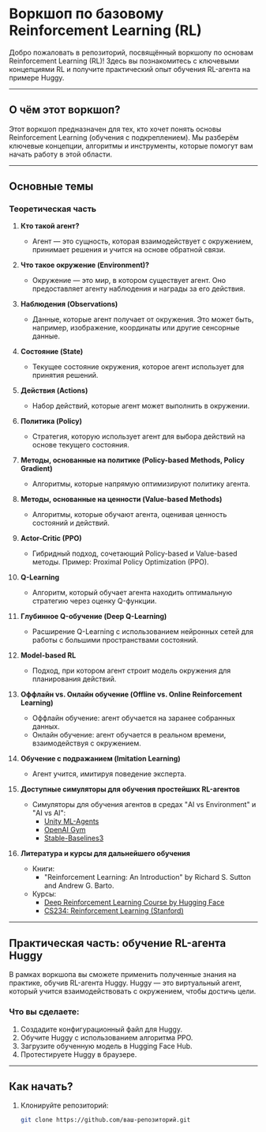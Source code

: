 # Воркшоп по базовому Reinforcement Learning (RL)

Добро пожаловать в репозиторий, посвящённый воркшопу по основам Reinforcement Learning (RL)! Здесь вы познакомитесь с ключевыми концепциями RL и получите практический опыт обучения RL-агента на примере Huggy.

---

## О чём этот воркшоп?

Этот воркшоп предназначен для тех, кто хочет понять основы Reinforcement Learning (обучения с подкреплением). Мы разберём ключевые концепции, алгоритмы и инструменты, которые помогут вам начать работу в этой области.

---

## Основные темы

### Теоретическая часть
1. **Кто такой агент?**
   - Агент — это сущность, которая взаимодействует с окружением, принимает решения и учится на основе обратной связи.

2. **Что такое окружение (Environment)?**
   - Окружение — это мир, в котором существует агент. Оно предоставляет агенту наблюдения и награды за его действия.

3. **Наблюдения (Observations)**
   - Данные, которые агент получает от окружения. Это может быть, например, изображение, координаты или другие сенсорные данные.

4. **Состояние (State)**
   - Текущее состояние окружения, которое агент использует для принятия решений.

5. **Действия (Actions)**
   - Набор действий, которые агент может выполнить в окружении.

6. **Политика (Policy)**
   - Стратегия, которую использует агент для выбора действий на основе текущего состояния.

7. **Методы, основанные на политике (Policy-based Methods, Policy Gradient)**
   - Алгоритмы, которые напрямую оптимизируют политику агента.

8. **Методы, основанные на ценности (Value-based Methods)**
   - Алгоритмы, которые обучают агента, оценивая ценность состояний и действий.

9. **Actor-Critic (PPO)**
   - Гибридный подход, сочетающий Policy-based и Value-based методы. Пример: Proximal Policy Optimization (PPO).

10. **Q-Learning**
    - Алгоритм, который обучает агента находить оптимальную стратегию через оценку Q-функции.

11. **Глубинное Q-обучение (Deep Q-Learning)**
    - Расширение Q-Learning с использованием нейронных сетей для работы с большими пространствами состояний.

12. **Model-based RL**
    - Подход, при котором агент строит модель окружения для планирования действий.

13. **Оффлайн vs. Онлайн обучение (Offline vs. Online Reinforcement Learning)**
    - Оффлайн обучение: агент обучается на заранее собранных данных.
    - Онлайн обучение: агент обучается в реальном времени, взаимодействуя с окружением.

14. **Обучение с подражанием (Imitation Learning)**
    - Агент учится, имитируя поведение эксперта.

15. **Доступные симуляторы для обучения простейших RL-агентов**
    - Симуляторы для обучения агентов в средах "AI vs Environment" и "AI vs AI":
      - [Unity ML-Agents](https://github.com/Unity-Technologies/ml-agents)
      - [OpenAI Gym](https://www.gymlibrary.dev/)
      - [Stable-Baselines3](https://stable-baselines3.readthedocs.io/)

16. **Литература и курсы для дальнейшего обучения**
    - Книги:
      - "Reinforcement Learning: An Introduction" by Richard S. Sutton and Andrew G. Barto.
    - Курсы:
      - [Deep Reinforcement Learning Course by Hugging Face](https://huggingface.co/deep-rl-course)
      - [CS234: Reinforcement Learning (Stanford)](http://web.stanford.edu/class/cs234/)

---

## Практическая часть: обучение RL-агента Huggy

В рамках воркшопа вы сможете применить полученные знания на практике, обучив RL-агента Huggy. Huggy — это виртуальный агент, который учится взаимодействовать с окружением, чтобы достичь цели.

### Что вы сделаете:
1. Создадите конфигурационный файл для Huggy.
2. Обучите Huggy с использованием алгоритма PPO.
3. Загрузите обученную модель в Hugging Face Hub.
4. Протестируете Huggy в браузере.

---

## Как начать?

1. Клонируйте репозиторий:
   ```bash
   git clone https://github.com/ваш-репозиторий.git